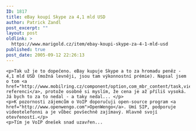 ```yaml
---
ID: 1817
title: eBay koupí Skype za 4,1 mld USD
author: Patrick Zandl
post_excerpt: ""
layout: post
oldlink: >
  https://www.marigold.cz/item/ebay-koupi-skype-za-4-1-mld-usd
published: true
post_date: 2005-09-12 22:26:13
---
```

	<p>Tak už je to dopečeno. eBay kupuje Skype a to za hromadu peněz - 4,1 mld USD (možná levněji, jsou tam výkonnostní prémie). Napsal jsem o tom <a href="http://www.mobilring.cz/component/option,com_mbr_content/task,view/id,36/category,telekomunikace/">obsáhlejší referenci</a>, protože osobně si myslím, že cena je až příliš vysoká. Já bych to za to nedal - a taky nedal... </p>
	<p>K pozornosti zájemcům o VoIP doporučuji open-source program <a href="http://www.openwengo.com">OpenWengo</a>. Umí SIP, podporuje videotelefonni a je vůbec povšechně zajímavý. Hlavně svojí otevřeností.</p>
	<p>Tím je VoIP dnešek snad uzavřen...
</p>